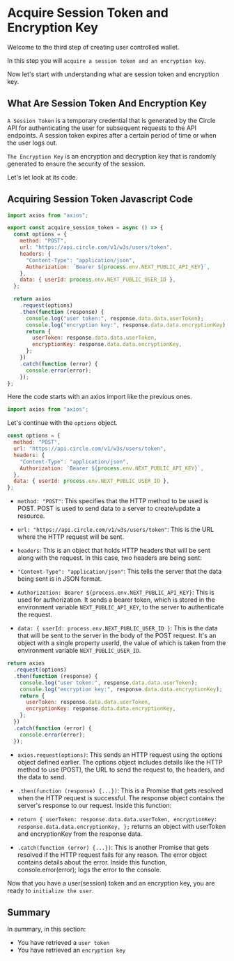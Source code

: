 # Acquire Session Token and Encryption Key

Welcome to the third step of creating user controlled wallet.

In this step you will `acquire a session token and an encryption key`.

Now let's start with understanding what are session token and encryption key.

## What Are Session Token And Encryption Key

`A Session Token` is a temporary credential that is generated by the Circle API for authenticating the user for subsequent requests to the API endpoints. A session token expires after a certain period of time or when the user logs out.

`The Encryption Key` is an encryption and decryption key that is randomly generated to ensure the security of the session.

Let's let look at its code.

## Acquiring Session Token Javascript Code

```javascript
import axios from "axios";

export const acquire_session_token = async () => {
  const options = {
    method: "POST",
    url: "https://api.circle.com/v1/w3s/users/token",
    headers: {
      "Content-Type": "application/json",
      Authorization: `Bearer ${process.env.NEXT_PUBLIC_API_KEY}`,
    },
    data: { userId: process.env.NEXT_PUBLIC_USER_ID },
  };

  return axios
    .request(options)
    .then(function (response) {
      console.log("user token:", response.data.data.userToken);
      console.log("encryption key:", response.data.data.encryptionKey);
      return {
        userToken: response.data.data.userToken,
        encryptionKey: response.data.data.encryptionKey,
      };
    })
    .catch(function (error) {
      console.error(error);
    });
};
```

Here the code starts with an axios import like the previous ones.

```javascript
import axios from "axios";
```

Let's continue with the `options` object.

```javascript
const options = {
  method: "POST",
  url: "https://api.circle.com/v1/w3s/users/token",
  headers: {
    "Content-Type": "application/json",
    Authorization: `Bearer ${process.env.NEXT_PUBLIC_API_KEY}`,
  },
  data: { userId: process.env.NEXT_PUBLIC_USER_ID },
};
```

- `method: "POST"`: This specifies that the HTTP method to be used is POST. POST is used to send data to a server to create/update a resource.

- `url: "https://api.circle.com/v1/w3s/users/token"`: This is the URL where the HTTP request will be sent.

- `headers`: This is an object that holds HTTP headers that will be sent along with the request. In this case, two headers are being sent:

- `"Content-Type": "application/json"`: This tells the server that the data being sent is in JSON format.

- `Authorization: Bearer ${process.env.NEXT_PUBLIC_API_KEY}`: This is used for authorization. It sends a bearer token, which is stored in the environment variable `NEXT_PUBLIC_API_KEY`, to the server to authenticate the request.

- `data: { userId: process.env.NEXT_PUBLIC_USER_ID }`: This is the data that will be sent to the server in the body of the POST request. It's an object with a single property userId, the value of which is taken from the environment variable `NEXT_PUBLIC_USER_ID`.

```javascript
return axios
  .request(options)
  .then(function (response) {
    console.log("user token:", response.data.data.userToken);
    console.log("encryption key:", response.data.data.encryptionKey);
    return {
      userToken: response.data.data.userToken,
      encryptionKey: response.data.data.encryptionKey,
    };
  })
  .catch(function (error) {
    console.error(error);
  });
```

- `axios.request(options)`: This sends an HTTP request using the options object defined earlier. The options object includes details like the HTTP method to use (POST), the URL to send the request to, the headers, and the data to send.

- `.then(function (response) {...})`: This is a Promise that gets resolved when the HTTP request is successful. The response object contains the server's response to our request. Inside this function:

- `return { userToken: response.data.data.userToken, encryptionKey: response.data.data.encryptionKey, };` returns an object with userToken and encryptionKey from the response data.

- `.catch(function (error) {...})`: This is another Promise that gets resolved if the HTTP request fails for any reason. The error object contains details about the error. Inside this function, console.error(error); logs the error to the console.

Now that you have a user(session) token and an encryption key, you are ready to `initialize the user`.

## Summary

In summary, in this section:

- You have retrieved a `user token`
- You have retrieved an `encryption key`

